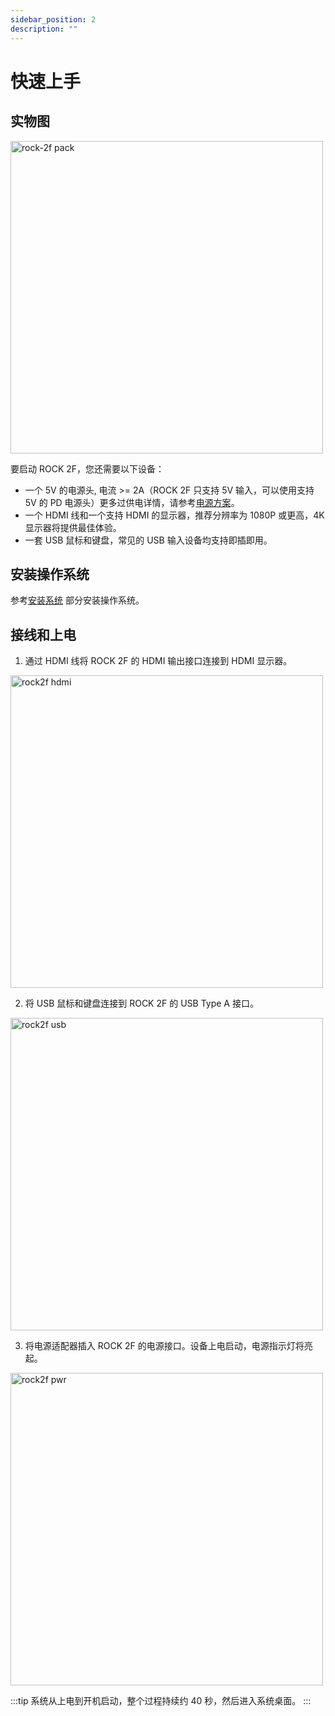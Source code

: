 ```yaml
---
sidebar_position: 2
description: ""
---
```


# 快速上手

## 实物图

<img src="/img/rock2f/rock-2f-board-angled.webp" width="500" alt="rock-2f pack" />

要启动 ROCK 2F，您还需要以下设备：

- 一个 5V 的电源头, 电流 >= 2A（ROCK 2F 只支持 5V 输入，可以使用支持 5V 的 PD 电源头）更多过供电详情，请参考[电源方案](./power-supply)。
- 一个 HDMI 线和一个支持 HDMI 的显示器，推荐分辨率为 1080P 或更高，4K 显示器将提供最佳体验。
- 一套 USB 鼠标和键盘，常见的 USB 输入设备均支持即插即用。

## 安装操作系统

参考[安装系统](./install-os/) 部分安装操作系统。

## 接线和上电

1. 通过 HDMI 线将 ROCK 2F 的 HDMI 输出接口连接到 HDMI 显示器。

<img src="/img/rock2f/rock2f_hdmi.webp" width="500" alt="rock2f hdmi" />

2. 将 USB 鼠标和键盘连接到 ROCK 2F 的 USB Type A 接口。

<img src="/img/rock2f/rock2f_usb.webp" width="500" alt="rock2f usb" />

3. 将电源适配器插入 ROCK 2F 的电源接口。设备上电启动，电源指示灯将亮起。

<img src="/img/rock2f/rock2f_power.webp" alt="rock2f pwr" width="500" />

:::tip
系统从上电到开机启动，整个过程持续约 40 秒，然后进入系统桌面。
:::
